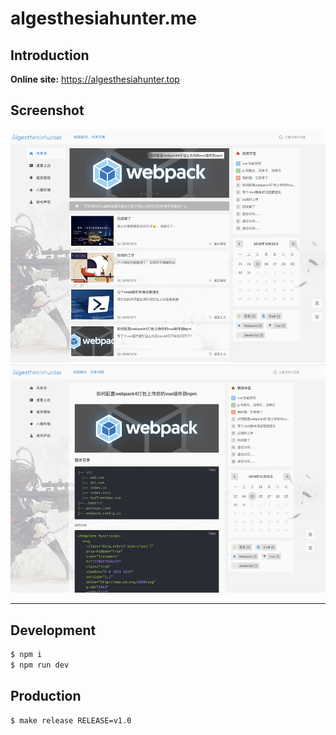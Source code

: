 # algesthesiahunter.me

## Introduction

**Online site:** https://algesthesiahunter.top

## Screenshot

![home](./screenshots/home.jpg)
![markdown](./screenshots/markdown.jpg)

---

## Development

```bash
$ npm i
$ npm run dev
```

## Production

```bash
$ make release RELEASE=v1.0
```
